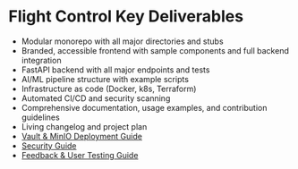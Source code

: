 # Flight Control Key Deliverables

- Modular monorepo with all major directories and stubs
- Branded, accessible frontend with sample components and full backend integration
- FastAPI backend with all major endpoints and tests
- AI/ML pipeline structure with example scripts
- Infrastructure as code (Docker, k8s, Terraform)
- Automated CI/CD and security scanning
- Comprehensive documentation, usage examples, and contribution guidelines
- Living changelog and project plan
- [Vault & MinIO Deployment Guide](infrastructure/README.md)
- [Security Guide](docs/src/docs/security.md)
- [Feedback & User Testing Guide](docs/src/docs/feedback.md)